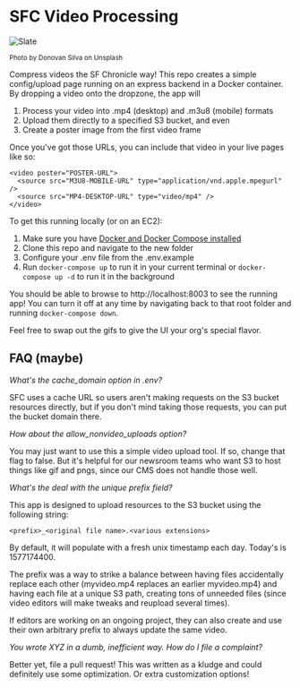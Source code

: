 # SFC Video Processing

![Slate](https://files.sfchronicle.com/static-assets/misc/slate.jpg)

<sup>Photo by Donovan Silva on Unsplash</sup>

Compress videos the SF Chronicle way! This repo creates a simple config/upload page running on an express backend in a Docker container. By dropping a video onto the dropzone, the app will 
1. Process your video into .mp4 (desktop) and .m3u8 (mobile) formats
2. Upload them directly to a specified S3 bucket, and even
3. Create a poster image from the first video frame

Once you've got those URLs, you can include that video in your live pages like so:

```
<video poster="POSTER-URL">
  <source src="M3U8-MOBILE-URL" type="application/vnd.apple.mpegurl" />
  <source src="MP4-DESKTOP-URL" type="video/mp4" />    
</video>
```

To get this running locally (or on an EC2):

1. Make sure you have [Docker and Docker Compose installed](https://docs.docker.com/compose/install/)
1. Clone this repo and navigate to the new folder
1. Configure your .env file from the .env.example
1. Run `docker-compose up` to run it in your current terminal or `docker-compose up -d` to run it in the background

You should be able to browse to http://localhost:8003 to see the running app! You can turn it off at any time by navigating back to that root folder and running `docker-compose down`.

Feel free to swap out the gifs to give the UI your org's special flavor.

## FAQ (maybe)

*What's the cache_domain option in .env?*

SFC uses a cache URL so users aren't making requests on the S3 bucket resources directly, but if you don't mind taking those requests, you can put the bucket domain there.

*How about the allow_nonvideo_uploads option?* 

You may just want to use this a simple video upload tool. If so, change that flag to false. But it's helpful for our newsroom teams who want S3 to host things like gif and pngs, since our CMS does not handle those well.

*What's the deal with the unique prefix field?*

This app is designed to upload resources to the S3 bucket using the following string:

`<prefix>_<original file name>.<various extensions>`

By default, it will populate with a fresh unix timestamp each day. Today's is 1577174400.

The prefix was a way to strike a balance between having files accidentally replace each other (myvideo.mp4 replaces an earlier myvideo.mp4) and having each file at a unique S3 path, creating tons of unneeded files (since video editors will make tweaks and reupload several times).

If editors are working on an ongoing project, they can also create and use their own arbitrary prefix to always update the same video.

*You wrote XYZ in a dumb, inefficient way. How do I file a complaint?*

Better yet, file a pull request! This was written as a kludge and could definitely use some optimization. Or extra customization options!